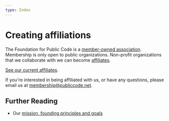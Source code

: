 ```yaml
---
type: Index
---
```


# Creating affiliations

The Foundation for Public Code is a [member-owned association](../member-relations/index.md).
Membership is only open to public organizations.
Non-profit organizations that we collaborate with we can become [affiliates](../../glossary/affiliate-definition.md).

[See our current affiliates](../../organization/affiliates.md).

If you're interested in being affiliated with us, or have any questions, please email us at <membership@publiccode.net>.

## Further Reading

* Our [mission, founding principles and goals](../../organization/mission.md)
